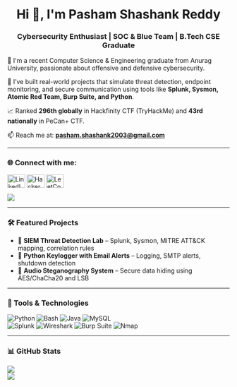 <h1 align="center">Hi 👋, I'm Pasham Shashank Reddy</h1>
<h3 align="center">Cybersecurity Enthusiast | SOC & Blue Team | B.Tech CSE Graduate</h3>

🔐 I'm a recent Computer Science & Engineering graduate from Anurag University, passionate about offensive and defensive cybersecurity.

🚀 I’ve built real-world projects that simulate threat detection, endpoint monitoring, and secure communication using tools like **Splunk, Sysmon, Atomic Red Team, Burp Suite, and Python**.

📈 Ranked **296th globally** in Hackfinity CTF (TryHackMe) and **43rd nationally** in PeCan+ CTF.

📫 Reach me at: **pasham.shashank2003@gmail.com**

---

<h3 align="left">🌐 Connect with me:</h3>
<p align="left">
<a href="https://www.linkedin.com/in/pasham-shashank-reddy-03a178268/" target="blank"><img align="center" src="https://raw.githubusercontent.com/rahuldkjain/github-profile-readme-generator/master/src/images/icons/Social/linked-in-alt.svg" alt="LinkedIn" height="30" width="40" /></a>
<a href="https://www.hackerrank.com/shashank0409" target="blank"><img align="center" src="https://raw.githubusercontent.com/rahuldkjain/github-profile-readme-generator/master/src/images/icons/Social/hackerrank.svg" alt="HackerRank" height="30" width="40" /></a>
<a href="https://www.leetcode.com/shashank209" target="blank"><img align="center" src="https://raw.githubusercontent.com/rahuldkjain/github-profile-readme-generator/master/src/images/icons/Social/leet-code.svg" alt="LeetCode" height="30" width="40" /></a>
</p>

<img src="https://tryhackme-badges.s3.amazonaws.com/Shashank0409.png"/>

---

### 🛠️ Featured Projects
- 🧠 **SIEM Threat Detection Lab** – Splunk, Sysmon, MITRE ATT&CK mapping, correlation rules  
- 🎯 **Python Keylogger with Email Alerts** – Logging, SMTP alerts, shutdown detection  
- 🔐 **Audio Steganography System** – Secure data hiding using AES/ChaCha20 and LSB  

---

### 🧰 Tools & Technologies
![Python](https://img.shields.io/badge/python-3670A0?style=for-the-badge&logo=python&logoColor=ffdd54) 
![Bash](https://img.shields.io/badge/bash-4EAA25.svg?style=for-the-badge&logo=gnu-bash&logoColor=white) 
![Java](https://img.shields.io/badge/java-%23ED8B00.svg?style=for-the-badge&logo=openjdk&logoColor=white) 
![MySQL](https://img.shields.io/badge/mysql-4479A1.svg?style=for-the-badge&logo=mysql&logoColor=white)  
![Splunk](https://img.shields.io/badge/splunk-000000?style=for-the-badge&logo=splunk&logoColor=white)
![Wireshark](https://img.shields.io/badge/Wireshark-1679A7.svg?style=for-the-badge&logo=wireshark&logoColor=white)
![Burp Suite](https://img.shields.io/badge/BurpSuite-ff6600?style=for-the-badge&logo=burpsuite&logoColor=white)
![Nmap](https://img.shields.io/badge/Nmap-004880?style=for-the-badge&logo=nmap&logoColor=white)

---

### 📊 GitHub Stats
![](https://github-readme-streak-stats.herokuapp.com/?user=Shashank0409&theme=dark&hide_border=false)<br/>
![](https://github-readme-stats.vercel.app/api/top-langs/?username=Shashank0409&theme=dark&hide_border=false&layout=compact)
